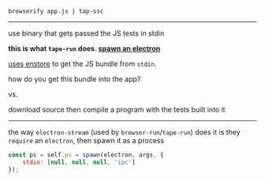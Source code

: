 ```
browserify app.js | tap-ssc
```

-------------------------------------------

use binary that gets passed the JS tests in stdin

**this is what `tape-run` does. [spawn an electron](https://github.com/juliangruber/electron-stream/blob/main/index.js#L87)**

[uses enstore](https://github.com/juliangruber/browser-run/blob/main/index.js#L38) to get the JS bundle from `stdin`.

how do you get this bundle into the app?

vs.

download source then compile a program with the tests built into it


----------------------------


the way `electron-stream` (used by `browser-run`/`tape-run`) does it is
they `require` an `electron`, then spawn it as a process

```js
const ps = self.ps = spawn(electron, args, {
    stdio: [null, null, null, 'ipc']
});
```

